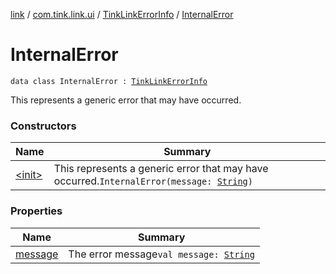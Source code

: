 [link](../../../index.md) / [com.tink.link.ui](../../index.md) / [TinkLinkErrorInfo](../index.md) / [InternalError](./index.md)

# InternalError

`data class InternalError : `[`TinkLinkErrorInfo`](../index.md)

This represents a generic error that may have occurred.

### Constructors

| Name | Summary |
|---|---|
| [&lt;init&gt;](-init-.md) | This represents a generic error that may have occurred.`InternalError(message: `[`String`](https://kotlinlang.org/api/latest/jvm/stdlib/kotlin/-string/index.html)`)` |

### Properties

| Name | Summary |
|---|---|
| [message](message.md) | The error message`val message: `[`String`](https://kotlinlang.org/api/latest/jvm/stdlib/kotlin/-string/index.html) |
